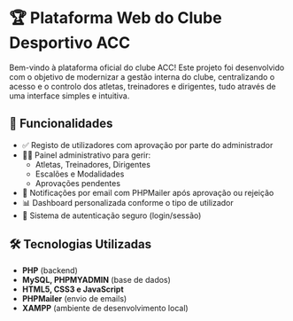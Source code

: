 # 🏆 Plataforma Web do Clube Desportivo ACC

Bem-vindo à plataforma oficial do clube ACC! Este projeto foi desenvolvido com o objetivo de modernizar a gestão interna do clube, centralizando o acesso e o controlo dos atletas, treinadores e dirigentes, tudo através de uma interface simples e intuitiva.

## 🚀 Funcionalidades

- ✅ Registo de utilizadores com aprovação por parte do administrador
- 🧑‍💼 Painel administrativo para gerir:
  - Atletas, Treinadores, Dirigentes
  - Escalões e Modalidades
  - Aprovações pendentes
- 📧 Notificações por email com PHPMailer após aprovação ou rejeição
- 📊 Dashboard personalizada conforme o tipo de utilizador
- 🔐 Sistema de autenticação seguro (login/sessão)

## 🛠️ Tecnologias Utilizadas

- **PHP** (backend)
- **MySQL, PHPMYADMIN** (base de dados)
- **HTML5, CSS3 e JavaScript**
- **PHPMailer** (envio de emails)
- **XAMPP** (ambiente de desenvolvimento local)
